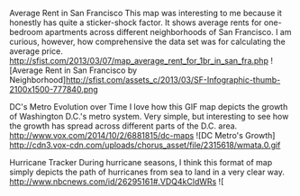 
Average Rent in San Francisco
This map was interesting to me because it honestly has quite a sticker-shock factor. It shows average rents for one-bedroom
apartments across different neighborhoods of San Francisco. I am curious, however, how comprehensive the data set was for
calculating the average price.
http://sfist.com/2013/03/07/map_average_rent_for_1br_in_san_fra.php
![Average Rent in San Francisco by Neighborhood]http://sfist.com/assets_c/2013/03/SF-Infographic-thumb-2100x1500-777840.png

DC's Metro Evolution over Time
I love how this GIF map depicts the growth of Washington D.C.'s metro system. Very simple, but interesting to see how
the growth has spread across different parts of the D.C. area.
http://www.vox.com/2014/10/2/6881815/dc-maps
![DC Metro's Growth] http://cdn3.vox-cdn.com/uploads/chorus_asset/file/2315618/wmata.0.gif

Hurricane Tracker
During hurricane seasons, I think this format of map simply depicts the path of hurricanes from sea to land in a very clear
way.
http://www.nbcnews.com/id/26295161#.VDQ4kCldWRs
![
